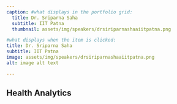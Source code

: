 ```yaml
---
caption: #what displays in the portfolio grid:
  title: Dr. Sriparna Saha
  subtitle: IIT Patna
  thumbnail: assets/img/speakers/drsiriparnashaaiitpatna.png

#what displays when the item is clicked:
title: Dr. Sriparna Saha
subtitle: IIT Patna
image: assets/img/speakers/drsiriparnashaaiitpatna.png
alt: image alt text

---
```


## Health Analytics
